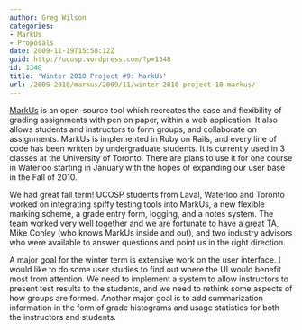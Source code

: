 ```yaml
---
author: Greg Wilson
categories:
- MarkUs
- Proposals
date: 2009-11-19T15:58:12Z
guid: http://ucosp.wordpress.com/?p=1348
id: 1348
title: 'Winter 2010 Project #9: MarkUs'
url: /2009-2010/markus/2009/11/winter-2010-project-10-markus/
---
```


[MarkUs](http://www.markusproject.org) is an open-source tool which recreates the ease and flexibility of grading assignments with pen on paper, within a web application. It also allows students and instructors to form groups, and collaborate on assignments. MarkUs is implemented in Ruby on Rails, and every line of code has been written by undergraduate students. It is currently used in 3 classes at the University of Toronto. There are plans to use it for one course in Waterloo starting in January with the hopes of expanding our user base in the Fall of 2010.

We had great fall term! UCOSP students from Laval, Waterloo and Toronto worked on integrating spiffy testing tools into MarkUs, a new flexible marking scheme, a grade entry form, logging, and a notes system. The team worked very well together and we are fortunate to have a great TA, Mike Conley (who knows MarkUs inside and out), and two industry advisors who were available to answer questions and point us in the right direction.

A major goal for the winter term is extensive work on the user interface. I would like to do some user studies to find out where the UI would benefit most from attention. We need to implement a system to allow instructors to present test results to the students, and we need to rethink some aspects of how groups are formed. Another major goal is to add summarization information in the form of grade histograms and usage statistics for both the instructors and students.